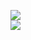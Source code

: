 [![](https://img.shields.io/badge/Made%20With-Github%20Spray-lightgrey.svg?style=for-the-badge&logo=github)](https://github.com/Annihil/github-spray#2348)  
[![](https://i.imgur.com/2DrTn0Z.gif)](https://github.com/Annihil/github-spray)
